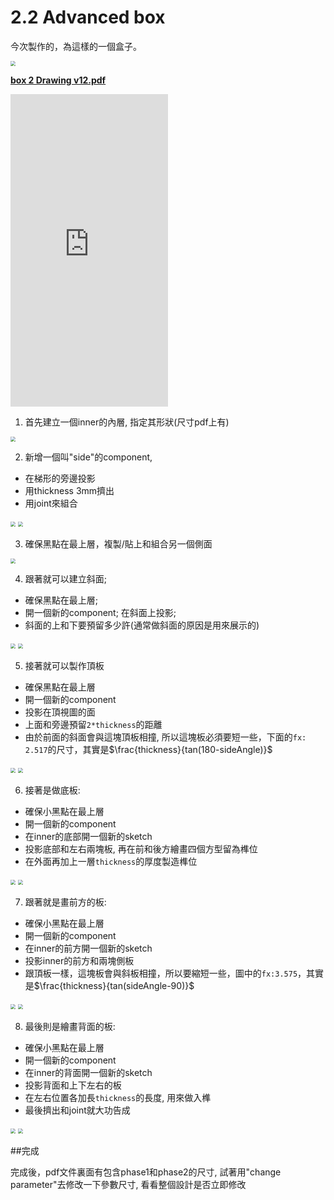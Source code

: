 # 2.2 Advanced box

今次製作的，為這樣的一個盒子。

<img src="3333.gif" style="zoom:50%;" />



<b><a href="box_2_Drawing_v12.pdf" target="_blank">box 2 Drawing v12.pdf</a></b>



<iframe width=50% height = 500 src="https://www.youtube.com/embed/kjJeNhulm70" title="YouTube video player" frameborder="0" allow="accelerometer; autoplay; clipboard-write; encrypted-media; gyroscope; picture-in-picture" allowfullscreen></iframe>

1. 首先建立一個inner的內層, 指定其形狀(尺寸pdf上有)

<img src="_20210202_122910.png" style="zoom:50%;" />

2. 新增一個叫"side"的component,

- 在梯形的旁邊投影
- 用thickness 3mm擠出
- 用joint來組合

<img src="_20210202_122947.png" style="zoom:50%;" />

<img src="_20210202123015.png" style="zoom:50%;" />

3. 確保黑點在最上層，複製/貼上和組合另一個側面

<img src="_20210202_123036.png" style="zoom:50%;" />

4. 跟著就可以建立斜面;      

- 確保黑點在最上層;
- 開一個新的component; 在斜面上投影;
- 斜面的上和下要預留多少許(通常做斜面的原因是用來展示的)

<img src="_20210202_123123.png" style="zoom:50%;" />

<img src="_20210202_123153.png" style="zoom:50%;" />

5. 接著就可以製作頂板

- 確保黑點在最上層
- 開一個新的component
- 投影在頂視圖的面
- 上面和旁邊預留`2*thickness`的距離
- 由於前面的斜面會與這塊頂板相撞, 所以這塊板必須要短一些，下面的`fx: 2.517`的尺寸，其實是$\frac{thickness}{tan(180-sideAngle)}$

<img src="_20210202_123238.png" style="zoom:50%;" />

<img src="_20210202_123315.png" style="zoom:50%;" />

6.  接著是做底板:

- 確保小黑點在最上層
- 開一個新的component
- 在inner的底部開一個新的sketch
- 投影底部和左右兩塊板, 再在前和後方繪畫四個方型留為榫位
- 在外面再加上一層`thickness`的厚度製造榫位

<img src="_20210202_140305.png" style="zoom:50%;" />

<img src="_20210202_140343.png" style="zoom:50%;" />

7.  跟著就是畫前方的板:

- 確保小黑點在最上層
- 開一個新的component
- 在inner的前方開一個新的sketch
- 投影inner的前方和兩塊側板
- 跟頂板一樣，這塊板會與斜板相撞，所以要縮短一些，圖中的`fx:3.575`，其實是$\frac{thickness}{tan(sideAngle-90)}$

<img src="_20210202_140437.png" style="zoom:50%;" />

<img src="_20210202_140510.png" style="zoom:50%;" />

8.  最後則是繪畫背面的板:

- 確保小黑點在最上層
- 開一個新的component
- 在inner的背面開一個新的sketch
- 投影背面和上下左右的板
- 在左右位置各加長`thickness`的長度, 用來做入榫
- 最後擠出和joint就大功告成

<img src="_20210202_141525.png" style="zoom:50%;" />

<img src="_20210202_141601.png" style="zoom:50%;" />

##完成

完成後，pdf文件裏面有包含phase1和phase2的尺寸, 試著用"change parameter"去修改一下參數尺寸, 看看整個設計是否立即修改
